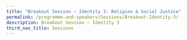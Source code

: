 ```yaml
---
title: "Breakout Session – Identity 3: Religion & Social Justice"
permalink: /programme-and-speakers/Sessions/Breakout-Identity-3/
description: Breakout Session – Identity 3
third_nav_title: Sessions
---
```

